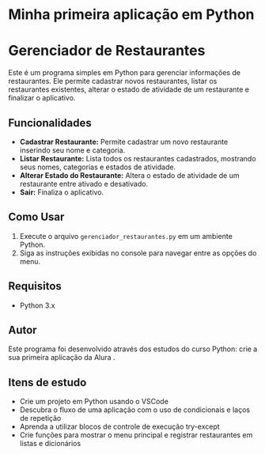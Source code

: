 # Minha primeira aplicação em Python 
# Gerenciador de Restaurantes

Este é um programa simples em Python para gerenciar informações de restaurantes. Ele permite cadastrar novos restaurantes, listar os restaurantes existentes, alterar o estado de atividade de um restaurante e finalizar o aplicativo.

## Funcionalidades

- **Cadastrar Restaurante:** Permite cadastrar um novo restaurante inserindo seu nome e categoria.
- **Listar Restaurante:** Lista todos os restaurantes cadastrados, mostrando seus nomes, categorias e estados de atividade.
- **Alterar Estado do Restaurante:** Altera o estado de atividade de um restaurante entre ativado e desativado.
- **Sair:** Finaliza o aplicativo.

## Como Usar

1. Execute o arquivo `gerenciador_restaurantes.py` em um ambiente Python.
2. Siga as instruções exibidas no console para navegar entre as opções do menu.

## Requisitos

- Python 3.x


## Autor

Este programa foi desenvolvido através dos estudos do curso Python: crie a sua primeira aplicação da Alura .

## Itens de estudo 
- Crie um projeto em Python usando o VSCode
- Descubra o fluxo de uma aplicação com o uso de condicionais e laços de repetição
- Aprenda a utilizar blocos de controle de execução try-except
- Crie funções para mostrar o menu principal e registrar restaurantes em listas e dicionários
